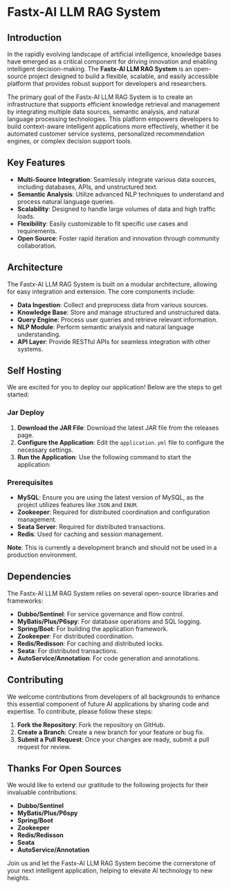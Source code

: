 # Fastx-AI LLM RAG System

## Introduction

In the rapidly evolving landscape of artificial intelligence, knowledge bases have emerged as a critical component for driving innovation and enabling intelligent decision-making. The **Fastx-AI LLM RAG System** is an open-source project designed to build a flexible, scalable, and easily accessible platform that provides robust support for developers and researchers.

The primary goal of the Fastx-AI LLM RAG System is to create an infrastructure that supports efficient knowledge retrieval and management by integrating multiple data sources, semantic analysis, and natural language processing technologies. This platform empowers developers to build context-aware intelligent applications more effectively, whether it be automated customer service systems, personalized recommendation engines, or complex decision support tools.

## Key Features

- **Multi-Source Integration**: Seamlessly integrate various data sources, including databases, APIs, and unstructured text.
- **Semantic Analysis**: Utilize advanced NLP techniques to understand and process natural language queries.
- **Scalability**: Designed to handle large volumes of data and high traffic loads.
- **Flexibility**: Easily customizable to fit specific use cases and requirements.
- **Open Source**: Foster rapid iteration and innovation through community collaboration.

## Architecture

The Fastx-AI LLM RAG System is built on a modular architecture, allowing for easy integration and extension. The core components include:

- **Data Ingestion**: Collect and preprocess data from various sources.
- **Knowledge Base**: Store and manage structured and unstructured data.
- **Query Engine**: Process user queries and retrieve relevant information.
- **NLP Module**: Perform semantic analysis and natural language understanding.
- **API Layer**: Provide RESTful APIs for seamless integration with other systems.

## Self Hosting

We are excited for you to deploy our application! Below are the steps to get started:

### Jar Deploy

1. **Download the JAR File**: Download the latest JAR file from the releases page.
2. **Configure the Application**: Edit the `application.yml` file to configure the necessary settings.
3. **Run the Application**: Use the following command to start the application:
   
### Prerequisites

- **MySQL**: Ensure you are using the latest version of MySQL, as the project utilizes features like `JSON` and `ENUM`.
- **Zookeeper**: Required for distributed coordination and configuration management.
- **Seata Server**: Required for distributed transactions.
- **Redis**: Used for caching and session management.

**Note**: This is currently a development branch and should not be used in a production environment.

## Dependencies

The Fastx-AI LLM RAG System relies on several open-source libraries and frameworks:

- **Dubbo/Sentinel**: For service governance and flow control.
- **MyBatis/Plus/P6spy**: For database operations and SQL logging.
- **Spring/Boot**: For building the application framework.
- **Zookeeper**: For distributed coordination.
- **Redis/Redisson**: For caching and distributed locks.
- **Seata**: For distributed transactions.
- **AutoService/Annotation**: For code generation and annotations.

## Contributing

We welcome contributions from developers of all backgrounds to enhance this essential component of future AI applications by sharing code and expertise. To contribute, please follow these steps:

1. **Fork the Repository**: Fork the repository on GitHub.
2. **Create a Branch**: Create a new branch for your feature or bug fix.
3. **Submit a Pull Request**: Once your changes are ready, submit a pull request for review.

## Thanks For Open Sources

We would like to extend our gratitude to the following projects for their invaluable contributions:

- **Dubbo/Sentinel**
- **MyBatis/Plus/P6spy**
- **Spring/Boot**
- **Zookeeper**
- **Redis/Redisson**
- **Seata**
- **AutoService/Annotation**

Join us and let the Fastx-AI LLM RAG System become the cornerstone of your next intelligent application, helping to elevate AI technology to new heights.
